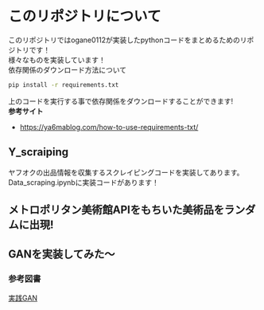 # このリポジトリについて　
このリポジトリではogane0112が実装したpythonコードをまとめるためのリポジトリです！  
様々なものを実装しています！  
依存関係のダウンロード方法について
```bash
pip install -r requirements.txt
```
上のコードを実行する事で依存関係をダウンロードすることができます!  
**参考サイト**
- https://ya6mablog.com/how-to-use-requirements-txt/
## Y_scraiping
ヤフオクの出品情報を収集するスクレイピングコードを実装してあります。
Data_scraping.ipynbに実装コードがあります！
## メトロポリタン美術館APIをもちいた美術品をランダムに出現!

## GANを実装してみた～
### 参考図書
[実践GAN](https://www.amazon.co.jp/%E5%AE%9F%E8%B7%B5GAN-%E6%95%B5%E5%AF%BE%E7%9A%84%E7%94%9F%E6%88%90%E3%83%8D%E3%83%83%E3%83%88%E3%83%AF%E3%83%BC%E3%82%AF%E3%81%AB%E3%82%88%E3%82%8B%E6%B7%B1%E5%B1%A4%E5%AD%A6%E7%BF%92-Compass-Books%E3%82%B7%E3%83%AA%E3%83%BC%E3%82%BA-Jakub/dp/4839967717)
